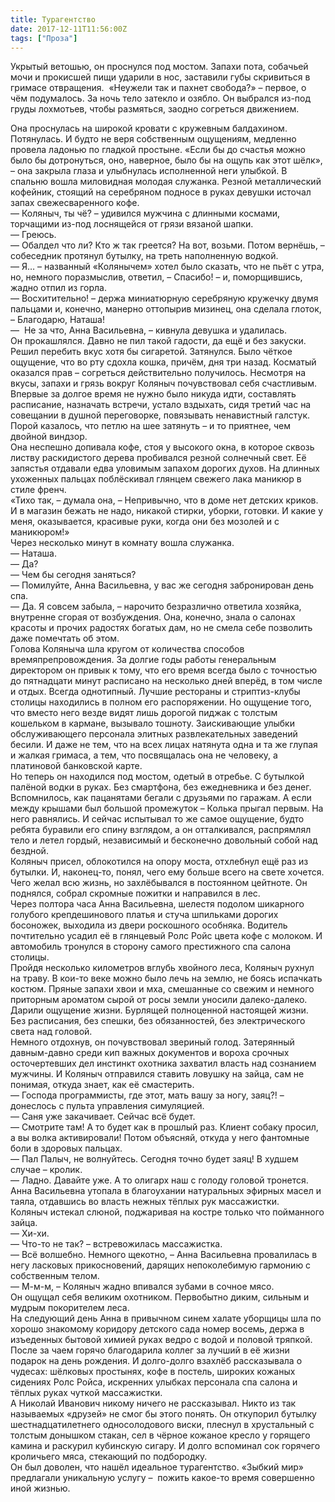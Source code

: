 ```yaml
---
title: Турагентство
date: 2017-12-11T11:56:00Z
tags: ["Проза"]
---
```


Укрытый ветошью, он проснулся под мостом. Запахи пота, собачьей мочи и прокисшей пищи ударили в нос, заставили губы скривиться в гримасе отвращения.  «Неужели так и пахнет свобода?» – первое, о чём подумалось. За ночь тело затекло и озябло. Он выбрался из-под груды лохмотьев, чтобы размяться, заодно согреться движением.



Она проснулась на широкой кровати с кружевным балдахином. Потянулась. И будто не веря собственным ощущениям, медленно провела ладонью по гладкой простыне. «Если бы до счастья можно было бы дотронуться, оно, наверное, было бы на ощупь как этот шёлк», – она закрыла глаза и улыбнулась исполненной неги улыбкой. В спальню вошла миловидная молодая служанка. Резной металлический кофейник, стоящий на серебряном подносе в руках девушки источал запах свежесваренного кофе.  
— Коляныч, ты чё? – удивился мужчина с длинными космами, торчащими из-под лоснящейся от грязи вязаной шапки.  
— Греюсь.  
— Обалдел что ли? Кто ж так греется? На вот, возьми. Потом вернёшь, – собеседник протянул бутылку, на треть наполненную водкой.  
— Я… – названный «Колянычем» хотел было сказать, что не пьёт с утра, но, немного поразмыслив, ответил, – Спасибо! – и, поморщившись, жадно отпил из горла.  
— Восхитительно! – держа миниатюрную серебряную кружечку двумя пальцами и, конечно, манерно оттопырив мизинец, она сделала глоток, – Благодарю, Наташа!  
—  Не за что, Анна Васильевна, – кивнула девушка и удалилась.  
Он прокашлялся. Давно не пил такой гадости, да ещё и без закуски. Решил перебить вкус хотя бы сигаретой. Затянулся. Было чёткое ощущение, что во рту сдохла кошка, причём, дня три назад. Косматый оказался прав – согреться действительно получилось. Несмотря на вкусы, запахи и грязь вокруг Коляныч почувствовал себя счастливым. Впервые за долгое время не нужно было никуда идти, составлять расписание, назначать встречи, устало вздыхать, сидя третий час на совещании в душной переговорке, повязывать ненавистный галстук. Порой казалось, что петлю на шее затянуть – и то приятнее, чем двойной виндзор.  
Она неспешно допивала кофе, стоя у высокого окна, в которое сквозь листву раскидистого дерева пробивался резной солнечный свет. Её запястья отдавали едва уловимым запахом дорогих духов. На длинных ухоженных пальцах поблёскивал глянцем свежего лака маникюр в стиле френч.  
«Тихо так, – думала она, – Непривычно, что в доме нет детских криков. И в магазин бежать не надо, никакой стирки, уборки, готовки. И какие у меня, оказывается, красивые руки, когда они без мозолей и с маникюром!»  
Через несколько минут в комнату вошла служанка.  
— Наташа.  
— Да?  
— Чем бы сегодня заняться?  
— Помилуйте, Анна Васильевна, у вас же сегодня забронирован день спа.  
— Да. Я совсем забыла, – нарочито безразлично ответила хозяйка, внутренне сгорая от возбуждения. Она, конечно, знала о салонах красоты и прочих радостях богатых дам, но не смела себе позволить даже помечтать об этом.  
Голова Коляныча шла кругом от количества способов времяпрепровождения. За долгие годы работы генеральным директором он привык к тому, что его время всегда было с точностью до пятнадцати минут расписано на несколько дней вперёд, в том числе и отдых. Всегда однотипный. Лучшие рестораны и стриптиз-клубы столицы находились в полном его распоряжении. Но ощущение того, что вместо него везде видят лишь дорогой пиджак с толстым кошельком в кармане, вызывало тошноту. Заискивающие улыбки обслуживающего персонала элитных развлекательных заведений бесили. И даже не тем, что на всех лицах натянута одна и та же глупая и жалкая гримаса, а тем, что посвящалась она не человеку, а платиновой банковской карте.  
Но теперь он находился под мостом, одетый в отребье. С бутылкой палёной водки в руках. Без смартфона, без ежедневника и без денег. Вспомнилось, как пацанятами бегали с друзьями по гаражам. А если между крышами был большой промежуток – Колька прыгал первым. На него равнялись. И сейчас испытывал то же самое ощущение, будто ребята буравили его спину взглядом, а он отталкивался, распрямлял тело и летел гордый, независимый и бесконечно довольный собой над бездной.  
Коляныч присел, облокотился на опору моста, отхлебнул ещё раз из бутылки. И, наконец-то, понял, чего ему больше всего на свете хочется. Чего желал всю жизнь, но захлёбывался в постоянном цейтноте. Он поднялся, собрал скромные пожитки и направился в лес.  
Через полтора часа Анна Васильевна, шелестя подолом шикарного голубого крепдешинового платья и стуча шпильками дорогих босоножек, выходила из двери роскошного особняка. Водитель почтительно усадил её в глянцевый Ролс Ройс цвета кофе с молоком. И автомобиль тронулся в сторону самого престижного спа салона столицы.  
Пройдя несколько километров вглубь хвойного леса, Коляныч рухнул на траву. В кои-то веке можно было лечь на землю, не боясь испачкать костюм. Пряные запахи хвои и мха, смешанные со свежим и немного приторным ароматом сырой от росы земли уносили далеко-далеко. Дарили ощущение жизни. Бурлящей полноценной настоящей жизни. Без расписания, без спешки, без обязанностей, без электрического света над головой.  
Немного отдохнув, он почувствовал звериный голод. Затерянный давным-давно среди кип важных документов и вороха срочных осточертевших дел инстинкт охотника захватил власть над сознанием мужчины. И Коляныч отправился ставить ловушку на зайца, сам не понимая, откуда знает, как её смастерить.  
— Господа программисты, где этот, мать вашу за ногу, заяц?! – донеслось с пульта управления симуляцией.  
— Саня уже закачивает. Сейчас всё будет.  
— Смотрите там! А то будет как в прошлый раз. Клиент собаку просил, а вы волка активировали! Потом объясняй, откуда у него фантомные боли в здоровых пальцах.  
— Пал Палыч, не волнуйтесь. Сегодня точно будет заяц! В худшем случае – кролик.  
— Ладно. Давайте уже. А то олигарх наш с голоду головой тронется.  
Анна Васильевна утопала в благоухании натуральных эфирных масел и таяла, отдавшись во власть нежных тёплых рук массажистки.  
Коляныч истекал слюной, поджаривая на костре только что пойманного зайца.  
— Хи-хи.  
— Что-то не так? – встревожилась массажистка.  
— Всё волшебно. Немного щекотно, – Анна Васильевна провалилась в негу ласковых прикосновений, дарящих непоколебимую гармонию с собственным телом.  
— М-м-м, – Коляныч жадно впивался зубами в сочное мясо.  
Он ощущал себя великим охотником. Первобытно диким, сильным и мудрым покорителем леса.  
На следующий день Анна в привычном синем халате уборщицы шла по хорошо знакомому коридору детского сада номер восемь, держа в изъеденных бытовой химией руках ведро с водой и половой тряпкой. После за чаем горячо благодарила коллег за лучший в её жизни подарок на день рождения. И долго-долго взахлёб рассказывала о чудесах: шёлковых простынях, кофе в постель, широких кожаных сидениях Ролс Ройса, искренних улыбках персонала спа салона и тёплых руках чуткой массажистки.  
А Николай Иванович никому ничего не рассказывал. Никто из так называемых «друзей» не смог бы этого понять. Он откупорил бутылку шестнадцатилетнего односолодового виски, плеснул в хрустальный с толстым донышком стакан, сел в чёрное кожаное кресло у горящего камина и раскурил кубинскую сигару. И долго вспоминал сок горячего кроличьего мяса, стекающий по подбородку.  
Он был доволен, что нашёл идеальное турагентство. «Зыбкий мир» предлагали уникальную услугу –  пожить какое-то время совершенно иной жизнью.


